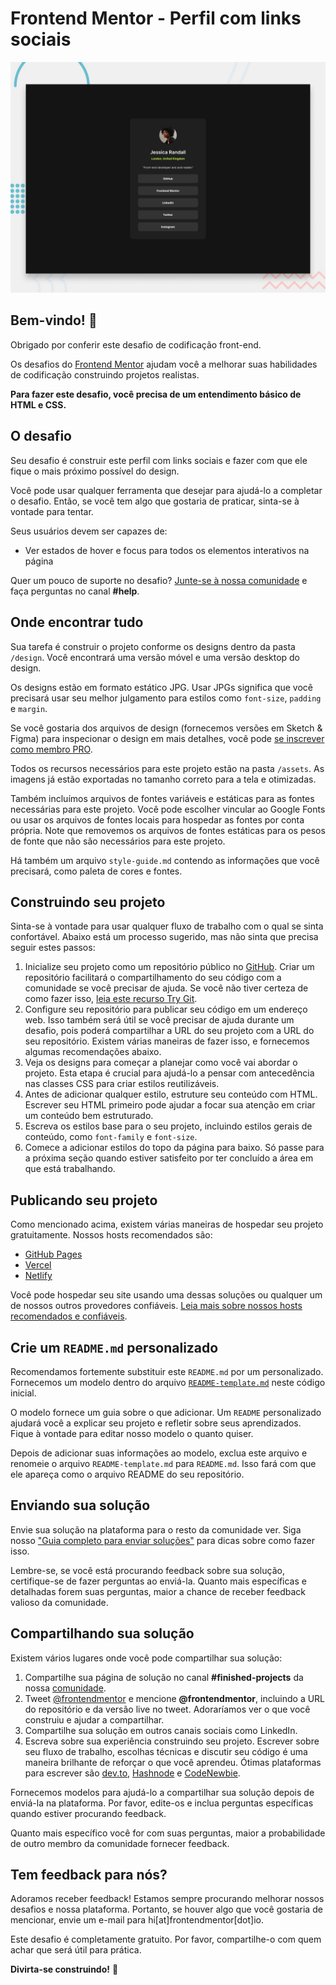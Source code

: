 # Frontend Mentor - Perfil com links sociais

![Pré-visualização do design para o desafio de codificação do perfil com links sociais](./design/desktop-preview.jpg)

## Bem-vindo! 👋

Obrigado por conferir este desafio de codificação front-end.

Os desafios do [Frontend Mentor](https://www.frontendmentor.io) ajudam você a melhorar suas habilidades de codificação construindo projetos realistas.

**Para fazer este desafio, você precisa de um entendimento básico de HTML e CSS.**

## O desafio

Seu desafio é construir este perfil com links sociais e fazer com que ele fique o mais próximo possível do design.

Você pode usar qualquer ferramenta que desejar para ajudá-lo a completar o desafio. Então, se você tem algo que gostaria de praticar, sinta-se à vontade para tentar.

Seus usuários devem ser capazes de:

- Ver estados de hover e focus para todos os elementos interativos na página

Quer um pouco de suporte no desafio? [Junte-se à nossa comunidade](https://www.frontendmentor.io/community) e faça perguntas no canal **#help**.

## Onde encontrar tudo

Sua tarefa é construir o projeto conforme os designs dentro da pasta `/design`. Você encontrará uma versão móvel e uma versão desktop do design.

Os designs estão em formato estático JPG. Usar JPGs significa que você precisará usar seu melhor julgamento para estilos como `font-size`, `padding` e `margin`.

Se você gostaria dos arquivos de design (fornecemos versões em Sketch & Figma) para inspecionar o design em mais detalhes, você pode [se inscrever como membro PRO](https://www.frontendmentor.io/pro).

Todos os recursos necessários para este projeto estão na pasta `/assets`. As imagens já estão exportadas no tamanho correto para a tela e otimizadas.

Também incluímos arquivos de fontes variáveis e estáticas para as fontes necessárias para este projeto. Você pode escolher vincular ao Google Fonts ou usar os arquivos de fontes locais para hospedar as fontes por conta própria. Note que removemos os arquivos de fontes estáticas para os pesos de fonte que não são necessários para este projeto.

Há também um arquivo `style-guide.md` contendo as informações que você precisará, como paleta de cores e fontes.

## Construindo seu projeto

Sinta-se à vontade para usar qualquer fluxo de trabalho com o qual se sinta confortável. Abaixo está um processo sugerido, mas não sinta que precisa seguir estes passos:

1. Inicialize seu projeto como um repositório público no [GitHub](https://github.com/). Criar um repositório facilitará o compartilhamento do seu código com a comunidade se você precisar de ajuda. Se você não tiver certeza de como fazer isso, [leia este recurso Try Git](https://try.github.io/).
2. Configure seu repositório para publicar seu código em um endereço web. Isso também será útil se você precisar de ajuda durante um desafio, pois poderá compartilhar a URL do seu projeto com a URL do seu repositório. Existem várias maneiras de fazer isso, e fornecemos algumas recomendações abaixo.
3. Veja os designs para começar a planejar como você vai abordar o projeto. Esta etapa é crucial para ajudá-lo a pensar com antecedência nas classes CSS para criar estilos reutilizáveis.
4. Antes de adicionar qualquer estilo, estruture seu conteúdo com HTML. Escrever seu HTML primeiro pode ajudar a focar sua atenção em criar um conteúdo bem estruturado.
5. Escreva os estilos base para o seu projeto, incluindo estilos gerais de conteúdo, como `font-family` e `font-size`.
6. Comece a adicionar estilos do topo da página para baixo. Só passe para a próxima seção quando estiver satisfeito por ter concluído a área em que está trabalhando.

## Publicando seu projeto

Como mencionado acima, existem várias maneiras de hospedar seu projeto gratuitamente. Nossos hosts recomendados são:

- [GitHub Pages](https://pages.github.com/)
- [Vercel](https://vercel.com/)
- [Netlify](https://www.netlify.com/)

Você pode hospedar seu site usando uma dessas soluções ou qualquer um de nossos outros provedores confiáveis. [Leia mais sobre nossos hosts recomendados e confiáveis](https://medium.com/frontend-mentor/frontend-mentor-trusted-hosting-providers-bf000dfebe).

## Crie um `README.md` personalizado

Recomendamos fortemente substituir este `README.md` por um personalizado. Fornecemos um modelo dentro do arquivo [`README-template.md`](./README-template.md) neste código inicial.

O modelo fornece um guia sobre o que adicionar. Um `README` personalizado ajudará você a explicar seu projeto e refletir sobre seus aprendizados. Fique à vontade para editar nosso modelo o quanto quiser.

Depois de adicionar suas informações ao modelo, exclua este arquivo e renomeie o arquivo `README-template.md` para `README.md`. Isso fará com que ele apareça como o arquivo README do seu repositório.

## Enviando sua solução

Envie sua solução na plataforma para o resto da comunidade ver. Siga nosso ["Guia completo para enviar soluções"](https://medium.com/frontend-mentor/a-complete-guide-to-submitting-solutions-on-frontend-mentor-ac6384162248) para dicas sobre como fazer isso.

Lembre-se, se você está procurando feedback sobre sua solução, certifique-se de fazer perguntas ao enviá-la. Quanto mais específicas e detalhadas forem suas perguntas, maior a chance de receber feedback valioso da comunidade.

## Compartilhando sua solução

Existem vários lugares onde você pode compartilhar sua solução:

1. Compartilhe sua página de solução no canal **#finished-projects** da nossa [comunidade](https://www.frontendmentor.io/community).
2. Tweet [@frontendmentor](https://twitter.com/frontendmentor) e mencione **@frontendmentor**, incluindo a URL do repositório e da versão live no tweet. Adoraríamos ver o que você construiu e ajudar a compartilhar.
3. Compartilhe sua solução em outros canais sociais como LinkedIn.
4. Escreva sobre sua experiência construindo seu projeto. Escrever sobre seu fluxo de trabalho, escolhas técnicas e discutir seu código é uma maneira brilhante de reforçar o que você aprendeu. Ótimas plataformas para escrever são [dev.to](https://dev.to/), [Hashnode](https://hashnode.com/) e [CodeNewbie](https://community.codenewbie.org/).

Fornecemos modelos para ajudá-lo a compartilhar sua solução depois de enviá-la na plataforma. Por favor, edite-os e inclua perguntas específicas quando estiver procurando feedback.

Quanto mais específico você for com suas perguntas, maior a probabilidade de outro membro da comunidade fornecer feedback.

## Tem feedback para nós?

Adoramos receber feedback! Estamos sempre procurando melhorar nossos desafios e nossa plataforma. Portanto, se houver algo que você gostaria de mencionar, envie um e-mail para hi[at]frontendmentor[dot]io.

Este desafio é completamente gratuito. Por favor, compartilhe-o com quem achar que será útil para prática.

**Divirta-se construindo!** 🚀

